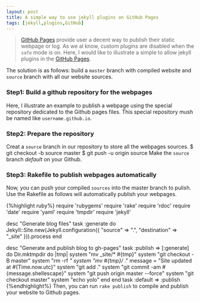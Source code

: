 ```yaml
---
layout: post
title: A simple way to use jekyll plugins on GitHub Pages
tags: [jekyll,plugins,GitHub]
---
```


> [GitHub Pages] provide user a decent way to publish their static webpage or log. As we al know, custom plugins are disabled when the `safe` mode is on. Here, I would like to illustrate a simple to allow jekyll plugins in the [GitHub Pages]. 

[GitHub Pages]: http://pages.github.com/ 

The solution is as follows: build a `master` branch with compiled website and `source` branch with all our website sources. 

### Step1: Build a github repository for the webpages

Here, I illustrate an example to publish a webpage using the special repository dedicated to the Github pages files. This special repository mush be named like `username.github.io`.

### Step2: Prepare the repository
Creat a `source` branch in our repository to store all the webpages sources.
    $ git checkout -b source master
    $ git push -u origin source
Make the `source` branch _default_ on your Github.

### Step3: Rakefile to publish webpages automatically

Now, you can push your compiled `sources` into the master branch to pulish. Use the Rakefile as follows will automatically publish your webpages.

{%highlight ruby%}
require 'rubygems'
require 'rake'
require 'rdoc'
require 'date'
require 'yaml'
require 'tmpdir'
require 'jekyll'

desc "Generate blog files"
task :generate do
  Jekyll::Site.new(Jekyll.configuration({
    "source"      => ".",
    "destination" => "_site"
  })).process
end


desc "Generate and publish blog to gh-pages"
task :publish => [:generate] do
  Dir.mktmpdir do |tmp|
    system "mv _site/* #{tmp}"
    system "git checkout -B master"
    system "rm -rf *"
    system "mv #{tmp}/* ."
    message = "Site updated at #{Time.now.utc}"
    system "git add ."
    system "git commit -am #{message.shellescape}"
    system "git push origin master --force"
    system "git checkout master"
    system "echo yolo"
  end
end
task :default => :publish
{%endhighlight%}
Then, you can run `rake publish` to compile and publish your website to Github pages.
